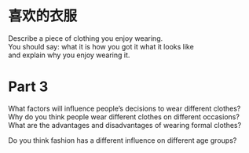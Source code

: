 # 喜欢的衣服  

Describe a piece of clothing you enjoy wearing.   
You should say: what it is how you got it what it looks like   
and explain why you enjoy wearing it.  

# Part 3  

What factors will influence people’s decisions to wear different clothes? Why do you think people wear different clothes on different occasions? What are the advantages and disadvantages of wearing formal clothes?  

Do you think fashion has a different influence on different age groups?  

